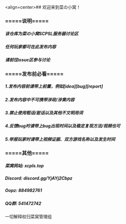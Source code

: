 <align=center>## 欢迎来到菜の小窝！</align>

### =====说明=====
##### 该仓库为菜の小窝SCPSL服务器讨论区
##### 任何玩家都可在此发布内容
##### 请前往issue区参与讨论

### =====发布前必看=====
##### 1.发布内容前请带上前置，例如[idea][bug][report]
##### 2.发布内容中不可携带涉政/涉黄内容
##### 3.禁止使用粗话/脏话以及其他不文明用词
##### 4.反馈bug时请带上bug出现时间以及稳定复现方法/视频也可
##### 5.举报玩家时请带上视频证据、双方游戏名称以及发生时间

### =====其他=====
##### 菜窝网站: xcpls.top
##### Discord: discord.gg/YjAYj2Cbpz
##### Oopz: 884982761
##### QQ群: 541472742
一切解释权归菜窝管理组
